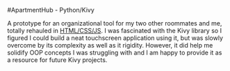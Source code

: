 #ApartmentHub - Python/Kivy

A prototype for an organizational tool for my two other roommates and me, totally rehauled in [HTML/CSS/JS](https://github.com/GusVieweg/ApartmentHubHTML).  I was fascinated with the Kivy library so I figured I could build a neat touchscreen application using it, but was slowly overcome by its complexity as well as it rigidity.  However, it did help me solidify OOP concepts I was struggling with and I am happy to provide it as a resource for future Kivy projects.
